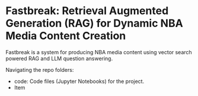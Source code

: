 # Fastbreak: Retrieval Augmented Generation (RAG) for Dynamic NBA Media Content Creation

Fastbreak is a system for producing NBA media content using vector search powered RAG and LLM question answering.

Navigating the repo folders:
* code: Code files (Jupyter Notebooks) for the project.
* Item
